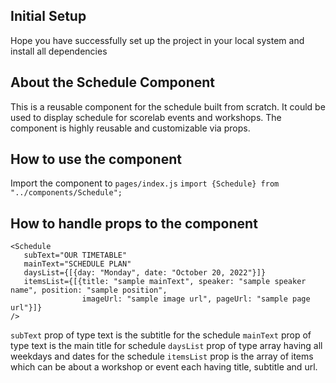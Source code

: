 ## Initial Setup

Hope you have successfully set up the project in your local system and install all dependencies

## About the Schedule Component

This is a reusable component for the schedule built from scratch. It could be used to display schedule for scorelab events and workshops. The component is highly reusable and customizable via props.

## How to use the component

Import the component to `pages/index.js`
`import {Schedule} from "../components/Schedule";`

## How to handle props to the component

```
<Schedule
   subText="OUR TIMETABLE"
   mainText="SCHEDULE PLAN"
   daysList={[{day: "Monday", date: "October 20, 2022"}]}
   itemsList={[{title: "sample mainText", speaker: "sample speaker name", position: "sample position",
                imageUrl: "sample image url", pageUrl: "sample page url"}]}
/>
```

`subText` prop of type text is the subtitle for the schedule
`mainText` prop of type text is the main title for schedule
`daysList` prop of type array having all weekdays and dates for the schedule
`itemsList` prop is the array of items which can be about a workshop or event each having title, subtitle and url.
